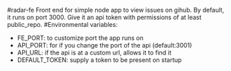 #radar-fe
Front end for simple node app to view issues on gihub. By default, it runs on port 3000. Give it an api token with permissions of at least public_repo.
#Environmental variables:
- FE_PORT: to customize port the app runs on
- API_PORT: for if you change the port of the api (default:3001)
- API_URL: if the api is at a custom url, allows it to find it
- DEFAULT_TOKEN: supply a token to be present on startup
